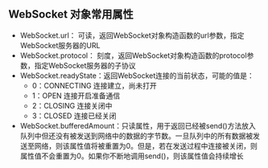
## WebSocket 对象常用属性
* WebSocket.url： 可读，返回WebSocket对象构造函数的url参数，指定WebSocket服务器的URL
* WebSocket.protocol： 刻度，返回WebSocket对象构造函数的protocol参数，指定WebSocket服务器的子协议
* WebSocket.readyState：返回WebSocket连接的当前状态，可能的值是：
    * 0：CONNECTING 连接建立，尚未打开
    * 1：OPEN 连接开启准备通信
    * 2：CLOSING 连接关闭中
    * 3：CLOSED 连接已经关闭
* WebSocket.bufferedAmount：只读属性，用于返回已经被send()方法放入队列中但还没有被发送到网络中的数据的字节数。一旦队列中的所有数据被发送至网络，则该属性值将被重置为0。但是，若在发送过程中连接被关闭，则属性值不会重置为0。如果你不断地调用send()，则该属性值会持续增长